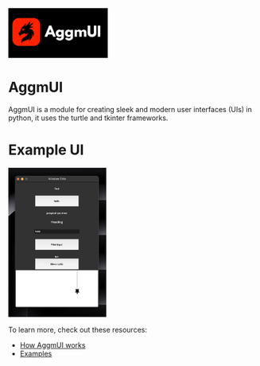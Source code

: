 <picture>
  <img src="banner.png" alt="AggmUI logo" height="100">
</picture>

# AggmUI 

AggmUI is a module for creating sleek and modern user interfaces (UIs) in python, it uses the turtle and tkinter frameworks.

# Example UI

<img src="resources/example.png" alt="Example UI" height="300">

To learn more, check out these resources:

- [How AggmUI works](resources/how-it-works.md)
- [Examples](resources/examples.md)
